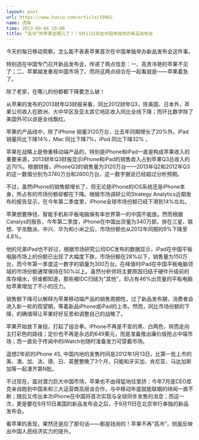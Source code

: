 ```yaml
---
layout: post
url: https://www.huxiu.com/article/19862
name: 虎嗅
time: 2013-09-04 19:00
title: “高冷”的苹果去哪儿了？！9月11日将在中国单独举办新品发布会
---
```

今天的每日移动观察，怎么能不表表苹果首次在中国单独举办新品发布会这件事。

特别选在中国专门召开新品发布会，传递了两点信息：一、高贵冷艳的苹果不见了；二、苹果越发重视中国市场了。而将这两点综合在一起看就是——苹果着急了。

除了老家，在哪儿的份额都下降要怎么破！

从苹果的发布的2013财年Q3财报来看，同比2012财年Q3，除美国、日本外，苹果公司收入在欧洲、大中华区及亚太其它地区收入同比全线下降；而环比数字除了美国外可以说是全线飘红。

苹果的产品线中，除了iPhone 销量3120万台，比去年同期增长了20%外，iPad 销量同比下降14%，Mac 同比下降7%，iPod 同比下降32% 。

苹果在战略上是倚重移动端产品的，特别是iPhone和iPad一直是构成苹果收入的重要来源，2013财年Q3财报显示iPhone和iPad的销售收入占到苹果Q3总收入的近70%。根据财报，iPhoneQ3的销售量为3120万台——2013年Q2和2012年Q3的这一数值分别为3740万台和2600万台，这一数字据说已经超过分析预期。

不过，虽然iPhone的销售额增长了，但无论是iPhone的iOS系统还是iPhone本身，所占有的市场份额却都在下降。根据市场调研公司Strategy Analytics近期发布的报告显示，在今年第二季度里，iPhone全球市场份额已经下滑到14%左右。

苹果想要挣钱，智能手机和平板电脑保有率世界第一的中国不能放。然而根据Canalys的报告，今年第二季度，iPhone在中国出货量为340万部，排在三星、联想、宇龙酷派、中兴、华为和小米之后，市场份额也从2012年同期的9%下降至4.8%。

他的兄弟iPad也不好过，根据市场研究公司IDC发布的数据显示，iPad在中国平板电脑市场上的份额已出现了大幅度下跌，市场份额在28%以下，销售量为150万台，而今年第一季度这一数字的销量为300万台。在峰值时iPad在中国平板电脑领域的市场份额通常保持在50%以上。虽然分析师将主要原因归结于硬件升级前的库存缩水，但谁都知道，那些被IDC归结为“其他”，却占有46%出货量的平板电脑给苹果增加了不小的压力。

销售额下降可以解释为苹果移动端产品的销售周期性，过了新品发布期，消费者会进入新一轮的观望期，等着新品iPhone或iPad的上市。然而，同比市场份额的下降，的确值得让苹果好好反思和调整自己的战略了。

苹果开始放下身段，打起了组合拳。iPhone不再是不变的黑、白两色，转而走向主打彩色的路线；定价也不再是永远的649美元，而是准备推出廉价版抢占中端市场；而一直处于传闻中的iWatch也随时准备发力可穿戴市场。

遥想2年前的iPhone 4S, 中国内地的发售时间是2012年1月13日，比第一批上市的美、澳、加、法、德、日、英整整晚了3个月，只能和牙买加、肯尼亚、马达加斯加等一起凑齐第N批。

不过现在，面对潜力巨大中国市场，苹果也不由得猛地往里挤：今年7月底CEO库克亲自跑到中国来和三大运营商高层谈合作，与中移动年底就能联姻的绯闻一直不断；随后又传出本次iPhone在中国将首次实现与全球同步发售的消息；而这一次，更是要在9月10日美国的新品发布会之后，于9月11日在北京举行单独的新品发布会。

看苹果的表现，果然还是应了那句话——都是钱闹的！苹果不再“高冷”，侧面反映出中国人民经济实力的提升。

